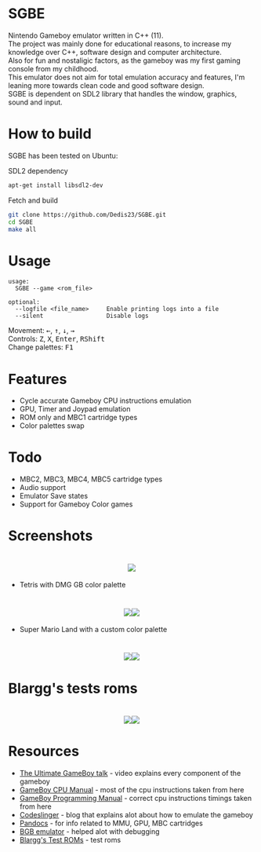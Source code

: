 # SGBE
Nintendo Gameboy emulator written in C++ (11).  
The project was mainly done for educational reasons, to increase my knowledge over C++, software design and computer architecture.  
Also for fun and nostaligic factors, as the gameboy was my first gaming console from my childhood.  
This emulator does not aim for total emulation accuracy and features, I'm leaning more towards clean code and good software design.  
SGBE is dependent on SDL2 library that handles the window, graphics, sound and input.

# How to build
SGBE has been tested on Ubuntu:

SDL2 dependency
```sh
apt-get install libsdl2-dev
```
Fetch and build
```sh
git clone https://github.com/Dedis23/SGBE.git
cd SGBE
make all
```
# Usage
```
usage:
  SGBE --game <rom_file> 

optional:
  --logfile <file_name>     Enable printing logs into a file
  --silent                  Disable logs
```
Movement: <kbd>&larr;</kbd>, <kbd>&uarr;</kbd>, <kbd>&darr;</kbd>, <kbd>&rarr;</kbd>  
Controls: <kbd>Z</kbd>, <kbd>X</kbd>, <kbd>Enter</kbd>, <kbd>RShift</kbd>  
Change palettes: <kbd>F1</kbd>

# Features
* Cycle accurate Gameboy CPU instructions emulation
* GPU, Timer and Joypad emulation
* ROM only and MBC1 cartridge types
* Color palettes swap

# Todo
* MBC2, MBC3, MBC4, MBC5 cartridge types
* Audio support
* Emulator Save states
* Support for Gameboy Color games

# Screenshots
<h1 align="center">
  <img src="https://github.com/Dedis23/SGBE/blob/master/screenshots/nintendo.png"> 
</h1>

* Tetris with DMG GB color palette
<h1 align="center">
  <img src="https://github.com/Dedis23/SGBE/blob/master/screenshots/tetris_1.png"><img src="https://github.com/Dedis23/SGBE/blob/master/screenshots/tetris_2.png">  
</h1>

* Super Mario Land with a custom color palette
<h1 align="center"> 
  <img src="https://github.com/Dedis23/SGBE/blob/master/screenshots/super_mario_land_1.png"><img src="https://github.com/Dedis23/SGBE/blob/master/screenshots/super_mario_land_2.png">
</h1>

# Blargg's tests roms
<h1 align="center">
  <img src="https://github.com/Dedis23/SGBE/blob/master/screenshots/cpu_instrs.png"><img src="https://github.com/Dedis23/SGBE/blob/master/screenshots/instr_timing.png">  
</h1>

# Resources
* [The Ultimate GameBoy talk](https://www.youtube.com/watch?v=HyzD8pNlpwI) - video explains every component of the gameboy
* [GameBoy CPU Manual](http://marc.rawer.de/Gameboy/Docs/GBCPUman.pdf) - most of the cpu instructions taken from here
* [GameBoy Programming Manual](http://index-of.es/Varios-2/Game%20Boy%20Programming%20Manual.pdf) - correct cpu instructions timings taken from here
* [Codeslinger](http://www.codeslinger.co.uk/pages/projects/gameboy.html) - blog that explains alot about how to emulate the gameboy
* [Pandocs](http://bgb.bircd.org/pandocs.htm) - for info related to MMU, GPU, MBC cartridges
* [BGB emulator](http://bgb.bircd.org/) - helped alot with debugging
* [Blargg's Test ROMs](https://github.com/retrio/gb-test-roms) - test roms
